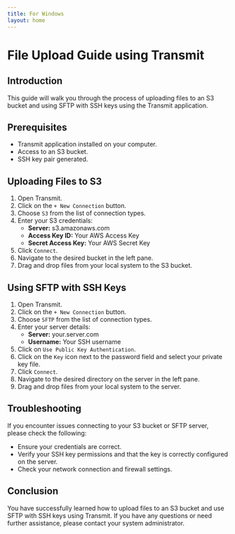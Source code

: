 ```yaml
---
title: For Windows
layout: home
---
```


# File Upload Guide using Transmit

## Introduction
This guide will walk you through the process of uploading files to an S3 bucket and using SFTP with SSH keys using the Transmit application.

## Prerequisites
- Transmit application installed on your computer.
- Access to an S3 bucket.
- SSH key pair generated.

## Uploading Files to S3
1. Open Transmit.
2. Click on the `+ New Connection` button.
3. Choose `S3` from the list of connection types.
4. Enter your S3 credentials:
    - **Server:** s3.amazonaws.com
    - **Access Key ID:** Your AWS Access Key
    - **Secret Access Key:** Your AWS Secret Key
5. Click `Connect`.
6. Navigate to the desired bucket in the left pane.
7. Drag and drop files from your local system to the S3 bucket.

## Using SFTP with SSH Keys
1. Open Transmit.
2. Click on the `+ New Connection` button.
3. Choose `SFTP` from the list of connection types.
4. Enter your server details:
    - **Server:** your.server.com
    - **Username:** Your SSH username
5. Click on `Use Public Key Authentication`.
6. Click on the `Key` icon next to the password field and select your private key file.
7. Click `Connect`.
8. Navigate to the desired directory on the server in the left pane.
9. Drag and drop files from your local system to the server.

## Troubleshooting
If you encounter issues connecting to your S3 bucket or SFTP server, please check the following:
- Ensure your credentials are correct.
- Verify your SSH key permissions and that the key is correctly configured on the server.
- Check your network connection and firewall settings.

## Conclusion
You have successfully learned how to upload files to an S3 bucket and use SFTP with SSH keys using Transmit. If you have any questions or need further assistance, please contact your system administrator.

